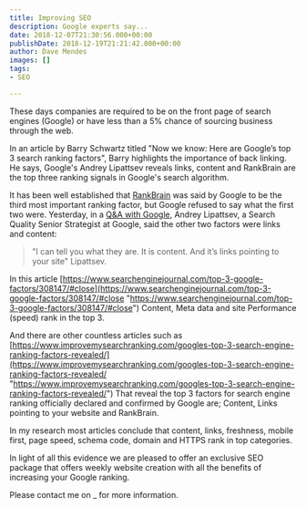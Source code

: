 ```yaml
---
title: Improving SEO
description: Google experts say...
date: 2018-12-07T21:30:56.000+00:00
publishDate: 2018-12-19T21:21:42.000+00:00
author: Dave Mendes
images: []
tags:
- SEO

---
```

These days companies are required to be on the front page of search engines (Google) or have less than a 5% chance of sourcing business through the web.

In an article by Barry Schwartz titled "Now we know: Here are Google’s top 3 search ranking factors", Barry highlights the importance of back linking. He says, Google's Andrey Lipattsev reveals links, content and RankBrain are the top three ranking signals in Google's search algorithm.

It has been well established that [RankBrain](https://searchengineland.com/faq-all-about-the-new-google-rankbrain-algorithm-234440) was said by Google to be the third most important ranking factor, but Google refused to say what the first two were. Yesterday, in a [Q&A with Google](http://webpromo.expert/google-qa-march/), Andrey Lipattsev, a Search Quality Senior Strategist at Google, said the other two factors were links and content:

> "I can tell you what they are. It is content. And it’s links pointing to your site" Lipattsev.

In this article [https://www.searchenginejournal.com/top-3-google-factors/308147/#close](https://www.searchenginejournal.com/top-3-google-factors/308147/#close "https://www.searchenginejournal.com/top-3-google-factors/308147/#close") Content, Meta data and site Performance (speed) rank in the top 3.

And there are other countless articles such as [https://www.improvemysearchranking.com/googles-top-3-search-engine-ranking-factors-revealed/](https://www.improvemysearchranking.com/googles-top-3-search-engine-ranking-factors-revealed/ "https://www.improvemysearchranking.com/googles-top-3-search-engine-ranking-factors-revealed/") That reveal the top 3 factors for search engine ranking officially declared and confirmed by Google are; Content, Links pointing to your website and RankBrain.

In my research most articles conclude that content, links, freshness, mobile first, page speed, schema code, domain and HTTPS rank in top categories.

In light of all this evidence we are pleased to offer an exclusive SEO package that offers weekly website creation with all the benefits of increasing your Google ranking.

Please contact me on _ for more information.